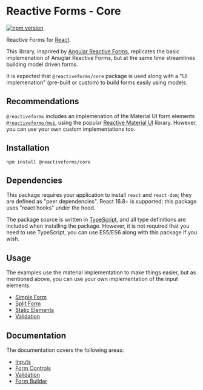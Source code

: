# Reactive Forms - Core

[![npm version](https://badge.fury.io/js/%40reactiveforms%2Fcore.svg)](https://badge.fury.io/js/%40reactiveforms%2Fcore)

Reactive Forms for [React](https://reactjs.org/).

This library, insprired by [Angular Reactive Forms](https://angular.io/guide/reactive-forms), replicates the basic implemenation of Anuglar Reactive Forms, but at the same time streamlines building model driven forms.

It is expected that `@reactiveforms/core` package is used along with a "UI implemenation" (pre-built or custom) to build forms easily using models.

## Recommendations

`@reactiveforms` includes an implemenation of the Material UI form elements [`@reactiveforms/mui`](https://www.npmjs.com/package/@reactiveforms/mui), using the popular [Reactive Material UI](https://material-ui.com/) library. However, you can use your own custom implementations too.

## Installation

```
npm install @reactiveforms/core
```

## Dependencies

This package requires your application to install `react` and `react-dom`; they are defined as "peer dependencies". React 16.8+ is supported; this package uses "react hooks" under the hood.

The package source is written in [TypeScript](https://www.typescriptlang.org/), and all type definitions are included when installing the package. However, it is not required that you need to use TypeScript, you can use ES5/ES6 along with this package if you wish.

## Usage

The examples use the material implementation to make things easier, but as mentioned above, you can use your own implementation of the input elements.

* [Simple Form](https://github.com/pureartisan/reactive-forms/tree/master/packages/core/docs/examples/simple-form.md)
* [Split Form](https://github.com/pureartisan/reactive-forms/tree/master/packages/core/docs/examples/split-form.md)
* [Static Elements](https://github.com/pureartisan/reactive-forms/tree/master/packages/core/docs/examples/static-elements.md)
* [Validation](https://github.com/pureartisan/reactive-forms/tree/master/packages/core/docs/examples/validation.md)

## Documentation

The documentation covers the following areas:
* [Inputs](https://github.com/pureartisan/reactive-forms/tree/master/packages/core/docs/inputs.md)
* [Form Controls](https://github.com/pureartisan/reactive-forms/tree/master/packages/core/docs/form-controls.md)
* [Validation](https://github.com/pureartisan/reactive-forms/tree/master/packages/core/docs/validation.md)
* [Form Builder](https://github.com/pureartisan/reactive-forms/tree/master/packages/core/docs/form-builder.md)
